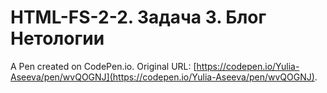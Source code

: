 # HTML-FS-2-2. Задача 3. Блог Нетологии

A Pen created on CodePen.io. Original URL: [https://codepen.io/Yulia-Aseeva/pen/wvQOGNJ](https://codepen.io/Yulia-Aseeva/pen/wvQOGNJ).

